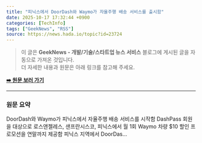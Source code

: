 ```yaml
---
title: "피닉스에서 DoorDash와 Waymo가 자율주행 배송 서비스를 출시함"
date: 2025-10-17 17:32:44 +0900
categories: [TechInfo]
tags: ["GeekNews", "RSS"]
source: https://news.hada.io/topic?id=23724
---
```

> 이 글은 **GeekNews - 개발/기술/스타트업 뉴스 서비스** 블로그에 게시된 글을 자동으로 가져온 것입니다. <br>
> 더 자세한 내용과 원문은 아래 링크를 참고해 주세요.

[**➡️ 원문 보러 가기**](https://news.hada.io/topic?id=23724)

---

### 원문 요약
DoorDash와 Waymo가 피닉스에서 자율주행 배송 서비스를 시작함 DashPass 회원을 대상으로 로스앤젤레스, 샌프란시스코, 피닉스에서 월 1회 Waymo 차량 $10 할인 프로모션을 연말까지 제공함 피닉스 지역에서 DoorDas...

